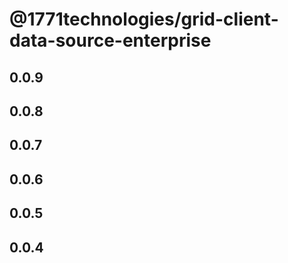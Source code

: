 # @1771technologies/grid-client-data-source-enterprise

## 0.0.9

## 0.0.8

## 0.0.7

## 0.0.6

## 0.0.5

## 0.0.4
